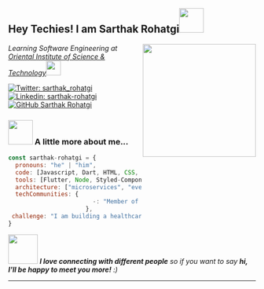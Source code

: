 <h2> Hey Techies! I am Sarthak Rohatgi<img src="https://media.giphy.com/media/mGcNjsfWAjY5AEZNw6/giphy.gif" width="50"></h2>
<img align='right' src="https://media.giphy.com/media/a8rlSHPozsTEuh1ibJ/giphy.gif" width="230">
<p><em>Learning Software Engineering at <a href="https://www.oistbpl.com">Oriental Institute of Science & Technology</a><img src="https://media.giphy.com/media/fYSnHlufseco8Fh93Z/giphy.gif" width="30"></em></p>

[![Twitter: sarthak_rohatgi](https://img.shields.io/twitter/follow/sarthak_rohatgi?style=social)](https://twitter.com/sarthak_rohatgi)
[![Linkedin: sarthak-rohatgi](https://img.shields.io/badge/-sarthak--rohatgi-blue?style=flat-square&logo=Linkedin&logoColor=white&link=https://www.linkedin.com/in/sarthak-rohatgi/)](https://www.linkedin.com/in/sarthak-rohatgi/)
[![GitHub Sarthak Rohatgi](https://img.shields.io/github/followers/ll-Eywa-ll?style=social)](https://github.com/ll-Eywa-ll)


### <img src="https://media.giphy.com/media/VgCDAzcKvsR6OM0uWg/giphy.gif" width="50"> A little more about me...  

```javascript
const sarthak-rohatgi = {
  pronouns: "he" | "him",
  code: [Javascript, Dart, HTML, CSS, C++, Python, SQL],
  tools: [Flutter, Node, Styled-Components, Docker, Django, Relational Databases],
  architecture: ["microservices", "event-driven", "design system pattern"],
  techCommunities: {
                        -: "Member of GDSC"
                      },
 challenge: "I am building a healthcare app which thrives to help people all around the world."
}
```

<img src="https://media.giphy.com/media/LnQjpWaON8nhr21vNW/giphy.gif" width="60"> <em><b>I love connecting with different people</b> so if you want to say <b>hi, I'll be happy to meet you more!</b> :)</em>

---
